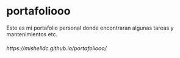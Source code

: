 # portafoliooo
Este es mi portafolio personal donde encontraran algunas tareas y mantenimientos etc.
<h6> https://mishelldc.github.io/portafoliooo/</h6>
